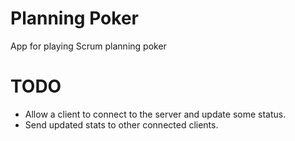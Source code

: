 # Planning Poker
App for playing Scrum planning poker
# TODO
- Allow a client to connect to the server and update some status.
- Send updated stats to other connected clients.

